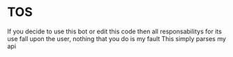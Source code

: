 # TOS

If you decide to use this bot or edit this code then all responsabilitys for its use fall upon the user, nothing that you do is my fault This simply parses my api